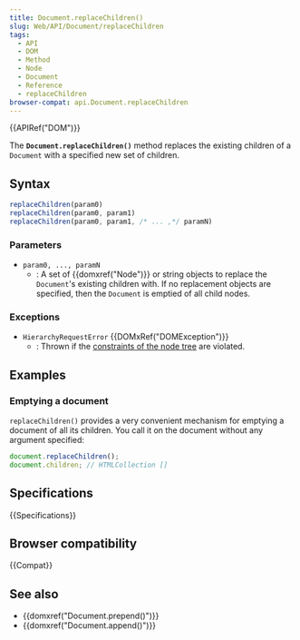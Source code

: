 ```yaml
---
title: Document.replaceChildren()
slug: Web/API/Document/replaceChildren
tags:
  - API
  - DOM
  - Method
  - Node
  - Document
  - Reference
  - replaceChildren
browser-compat: api.Document.replaceChildren
---
```

{{APIRef("DOM")}}

The **`Document.replaceChildren()`** method replaces the
existing children of a `Document` with a specified new set of children.

## Syntax

```js
replaceChildren(param0)
replaceChildren(param0, param1)
replaceChildren(param0, param1, /* ... ,*/ paramN)
```

### Parameters

- `param0, ..., paramN`
  - : A set of {{domxref("Node")}} or string objects to replace the
    `Document`'s existing children with. If no replacement objects are
    specified, then the `Document` is emptied of all child nodes.

### Exceptions

- `HierarchyRequestError` {{DOMxRef("DOMException")}}
  - : Thrown if the [constraints of the node tree](https://dom.spec.whatwg.org/#concept-node-tree) are violated.

## Examples

### Emptying a document

`replaceChildren()` provides a very convenient mechanism for emptying a document
of all its children. You call it on the document without any argument specified:

```js
document.replaceChildren();
document.children; // HTMLCollection []
```

## Specifications

{{Specifications}}

## Browser compatibility

{{Compat}}

## See also

- {{domxref("Document.prepend()")}}
- {{domxref("Document.append()")}}
